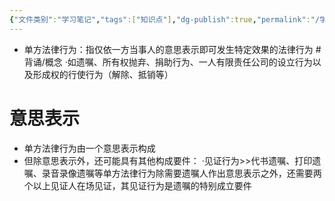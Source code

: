 ```yaml
---
{"文件类别":"学习笔记","tags":["知识点"],"dg-publish":true,"permalink":"/学习笔记studyup/知识点cheese/单方法律行为/","dgPassFrontmatter":true,"created":"2024-09-13T08:49:57.401+08:00","updated":"2024-09-13T09:01:07.789+08:00"}
---
```


- 单方法律行为：指仅依一方当事人的意思表示即可发生特定效果的法律行为 #背诵/概念 
·如遗嘱、所有权抛弃、捐助行为、一人有限责任公司的设立行为以及形成权的行使行为（解除、抵销等）

# 意思表示
- 单方法律行为由一个意思表示构成
- 但除意思表示外，还可能具有其他构成要件：
·见证行为>>代书遗嘱、打印遗嘱、录音录像遗嘱等单方法律行为除需要遗嘱人作出意思表示之外，还需要两个以上见证人在场见证，其见证行为是遗嘱的特别成立要件